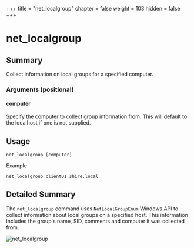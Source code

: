 +++
title = "net_localgroup"
chapter = false
weight = 103
hidden = false
+++

# net_localgroup

## Summary
Collect information on local groups for a specified computer.

### Arguments (positional)
#### computer
Specify the computer to collect group information from. This will default to the localhost if one is not supplied.

## Usage
```
net_localgroup [computer]
```
Example
```
net_localgroup client01.shire.local
```

## Detailed Summary
The `net_localgroup` command uses `NetLocalGroupEnum` Windows API to collect information about local groups on a specified host. This information includes the group's name, SID, comments and computer it was collected from.

![net_localgroup](../images/net_localgroup.png)